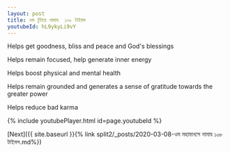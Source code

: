 ```yaml
---
layout: post
title: ওম টুটায়ে নামায  ১০৮ টাইমস
youtubeId: hL9ykyLi9vY
---
```

 
 
Helps get goodness, bliss and peace and God's blessings
 
Helps remain focused, help generate inner energy 
 
Helps boost physical and mental health 
 
Helps remain grounded and generates a sense of gratitude towards the greater power 
 
Helps reduce bad karma
 
 
 
 


{% include youtubePlayer.html id=page.youtubeId %}
 
[Next]({{ site.baseurl }}{% link  split2/_posts/2020-03-08-ওম মহামানসে নামায ১০৮ টাইমস.md%})
 
